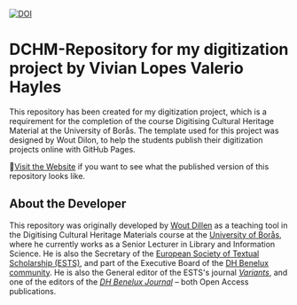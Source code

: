 [![DOI](https://zenodo.org/badge/471756787.svg)](https://zenodo.org/badge/latestdoi/471756787)

# DCHM-Repository for my digitization project by Vivian Lopes Valerio Hayles

This repository has been created for my digitization project, which is a requirement for the completion of the course Digitising Cultural Heritage Material at the University of Borås. The template used for this project was designed by Wout Dilon, to help the students publish their digitization projects online with GitHub Pages. 

🚀[Visit the Website](https://sslis.github.io/DCHM-template/) if you want to see what the published version of this repository looks like.

## About the Developer
This repository was originally developed by [Wout Dillen](https://github.com/WoutDLN) as a teaching tool in the Digitising Cultural Heritage Materials course at the [University of Borås](https://www.hb.se/), where he currently works as a Senior Lecturer in Library and Information Science. 
He is also the Secretary of the [European Society of Textual Scholarship (ESTS)](https://textualscholarship.eu/), and part of the Executive Board of the [DH Benelux community](https://dhbenelux.org/). 
He is also the General editor of the ESTS's journal [_Variants_](https://journals.openedition.org/variants/), and one of the editors of the [_DH Benelux Journal_](https://journal.dhbenelux.org/) – both Open Access publications.  
